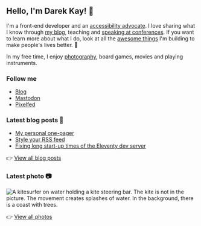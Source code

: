 ## Hello, I'm Darek Kay! 👋

I'm a front-end developer and an [accessibility advocate](https://darekkay.com/tags/accessibility/). I love sharing what I know through [my blog](https://darekkay.com/), teaching and [speaking at conferences](https://github.com/darekkay/presentations). If you want to learn more about what I do, look at all the [awesome things](https://darekkay.com/projects/) I'm building to make people's lives better. 💖

In my free time, I enjoy [photography](https://photos.darekkay.com/), board games, movies and playing instruments.

### Follow me

- [Blog](https://darekkay.com/)
- [Mastodon](https://fosstodon.org/@darekkay)
- [Pixelfed](https://pixelfed.social/i/web/profile/425185433823763122)

### Latest blog posts 📖

<!-- @begin-blog-posts -->

- [My personal one-pager](https://darekkay.com/blog/personal-one-pager/)
- [Style your RSS feed](https://darekkay.com/blog/rss-styling/)
- [Fixing long start-up times of the Eleventy dev server](https://darekkay.com/blog/eleventy-browsersync-issue/)

<!-- @end-blog-posts -->

👉️ [View all blog posts](https://darekkay.com/blog/)

### Latest photo 📷️

<!-- @begin-photo -->

<img src='https://photos.darekkay.com/photo/0042-small.jpg' alt='A kitesurfer on water holding a kite steering bar. The kite is not in the picture. The movement creates splashes of water. In the background, there is a coast with trees.' />

<!-- @end-photo -->

👉️ [View all photos](https://darekkay.com/projects/)
